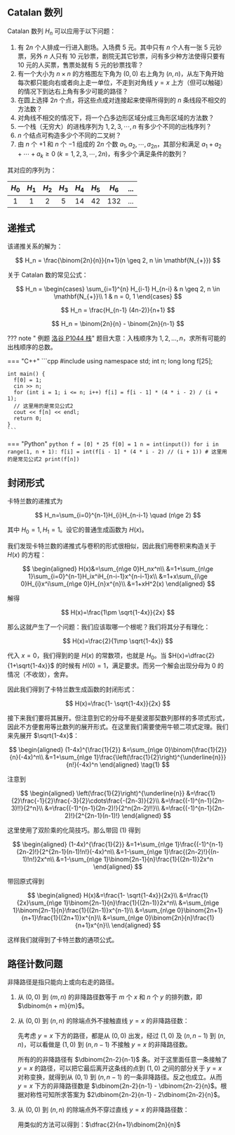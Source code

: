 ## Catalan 数列

Catalan 数列 $H_n$ 可以应用于以下问题：

1.  有 $2n$ 个人排成一行进入剧场。入场费 5 元。其中只有 $n$ 个人有一张 5 元钞票，另外 $n$ 人只有 10 元钞票，剧院无其它钞票，问有多少种方法使得只要有 10 元的人买票，售票处就有 5 元的钞票找零？
2.  有一个大小为 $n\times n$ 的方格图左下角为 $(0, 0)$ 右上角为 $(n, n)$，从左下角开始每次都只能向右或者向上走一单位，不走到对角线 $y=x$ 上方（但可以触碰）的情况下到达右上角有多少可能的路径？
3.  在圆上选择 $2n$ 个点，将这些点成对连接起来使得所得到的 $n$ 条线段不相交的方法数？
4.  对角线不相交的情况下，将一个凸多边形区域分成三角形区域的方法数？
5.  一个栈（无穷大）的进栈序列为 $1,2,3, \cdots ,n$ 有多少个不同的出栈序列？
6.  $n$ 个结点可构造多少个不同的二叉树？
7.  由 $n$ 个 $+1$ 和 $n$ 个 $-1$ 组成的 $2n$ 个数 $a_1,a_2, \cdots ,a_{2n}$，其部分和满足 $a_1+a_2+ \cdots +a_k \geq 0~(k=1,2,3, \cdots ,2n)$，有多少个满足条件的数列？

其对应的序列为：

| $H_0$ | $H_1$ | $H_2$ | $H_3$ | $H_4$ | $H_5$ | $H_6$ | ... |
| :---: | :---: | :---: | :---: | :---: | :---: | :---: | :-: |
|   1   |   1   |   2   |   5   |   14  |   42  |  132  | ... |

## 递推式

该递推关系的解为：

$$
H_n = \frac{\binom{2n}{n}}{n+1}(n \geq 2, n \in \mathbf{N_{+}})
$$

关于 Catalan 数的常见公式：

$$
H_n = \begin{cases}
    \sum_{i=1}^{n} H_{i-1} H_{n-i} & n \geq 2, n \in \mathbf{N_{+}}\\
    1 & n = 0, 1
\end{cases}
$$

$$
H_n = \frac{H_{n-1} (4n-2)}{n+1}
$$

$$
H_n = \binom{2n}{n} - \binom{2n}{n-1}
$$

??? note " 例题 [洛谷 P1044 栈](https://www.luogu.com.cn/problem/P1044)"
    题目大意：入栈顺序为 $1,2,\ldots ,n$，求所有可能的出栈顺序的总数。

=== "C++"
    ```cpp
    #include <iostream>
    using namespace std;
    int n;
    long long f[25];
    
    int main() {
      f[0] = 1;
      cin >> n;
      for (int i = 1; i <= n; i++) f[i] = f[i - 1] * (4 * i - 2) / (i + 1);
      // 这里用的是常见公式2
      cout << f[n] << endl;
      return 0;
    }
    ```

=== "Python"
    ```python
    f = [0] * 25
    f[0] = 1
    n = int(input())
    for i in range(1, n + 1):
        f[i] = int(f[i - 1] * (4 * i - 2) // (i + 1))
        # 这里用的是常见公式2
    print(f[n])
    ```

## 封闭形式

卡特兰数的递推式为

$$
H_n=\sum_{i=0}^{n-1}H_{i}H_{n-i-1} \quad (n\ge 2)
$$

其中 $H_0=1,H_1=1$。设它的普通生成函数为 $H(x)$。

我们发现卡特兰数的递推式与卷积的形式很相似，因此我们用卷积来构造关于 $H(x)$ 的方程：

$$
\begin{aligned}
H(x)&=\sum_{n\ge 0}H_nx^n\\
&=1+\sum_{n\ge 1}\sum_{i=0}^{n-1}H_ix^iH_{n-i-1}x^{n-i-1}x\\
&=1+x\sum_{i\ge 0}H_{i}x^i\sum_{n\ge 0}H_{n}x^{n}\\
&=1+xH^2(x)
\end{aligned}
$$

解得

$$
H(x)=\frac{1\pm \sqrt{1-4x}}{2x}
$$

那么这就产生了一个问题：我们应该取哪一个根呢？我们将其分子有理化：

$$
H(x)=\frac{2}{1\mp \sqrt{1-4x}}
$$

代入 $x=0$，我们得到的是 $H(x)$ 的常数项，也就是 $H_0$。当 $H(x)=\dfrac{2}{1+\sqrt{1-4x}}$ 的时候有 $H(0)=1$，满足要求。而另一个解会出现分母为 $0$ 的情况（不收敛），舍弃。

因此我们得到了卡特兰数生成函数的封闭形式：

$$
H(x)=\frac{1- \sqrt{1-4x}}{2x}
$$

接下来我们要将其展开。但注意到它的分母不是斐波那契数列那样的多项式形式，因此不方便套用等比数列的展开形式。在这里我们需要使用牛顿二项式定理。我们来先展开 $\sqrt{1-4x}$：

$$
\begin{aligned}
(1-4x)^{\frac{1}{2}}
&=\sum_{n\ge 0}\binom{\frac{1}{2}}{n}(-4x)^n\\
&=1+\sum_{n\ge 1}\frac{\left(\frac{1}{2}\right)^{\underline{n}}}{n!}(-4x)^n
\end{aligned} \tag{1}
$$

注意到

$$
\begin{aligned}
\left(\frac{1}{2}\right)^{\underline{n}}
&=\frac{1}{2}\frac{-1}{2}\frac{-3}{2}\cdots\frac{-(2n-3)}{2}\\
&=\frac{(-1)^{n-1}(2n-3)!!}{2^n}\\
&=\frac{(-1)^{n-1}(2n-2)!}{2^n(2n-2)!!}\\
&=\frac{(-1)^{n-1}(2n-2)!}{2^{2n-1}(n-1)!}
\end{aligned}
$$

这里使用了双阶乘的化简技巧。那么带回 $(1)$ 得到

$$
\begin{aligned}
(1-4x)^{\frac{1}{2}}
&=1+\sum_{n\ge 1}\frac{(-1)^{n-1}(2n-2)!}{2^{2n-1}(n-1)!n!}(-4x)^n\\
&=1-\sum_{n\ge 1}\frac{(2n-2)!}{(n-1)!n!}2x^n\\
&=1-\sum_{n\ge 1}\binom{2n-1}{n}\frac{1}{(2n-1)}2x^n
\end{aligned}
$$

带回原式得到

$$
\begin{aligned}
H(x)&=\frac{1- \sqrt{1-4x}}{2x}\\
&=\frac{1}{2x}\sum_{n\ge 1}\binom{2n-1}{n}\frac{1}{(2n-1)}2x^n\\
&=\sum_{n\ge 1}\binom{2n-1}{n}\frac{1}{(2n-1)}x^{n-1}\\
&=\sum_{n\ge 0}\binom{2n+1}{n+1}\frac{1}{(2n+1)}x^{n}\\
&=\sum_{n\ge 0}\binom{2n}{n}\frac{1}{n+1}x^{n}\\
\end{aligned}
$$

这样我们就得到了卡特兰数的通项公式。

## 路径计数问题

非降路径是指只能向上或向右走的路径。

1.  从 $(0,0)$ 到 $(m,n)$ 的非降路径数等于 $m$ 个 $x$ 和 $n$ 个 $y$ 的排列数，即 $\dbinom{n + m}{m}$。

2.  从 $(0,0)$ 到 $(n,n)$ 的除端点外不接触直线 $y=x$ 的非降路径数：

    先考虑 $y=x$ 下方的路径，都是从 $(0, 0)$ 出发，经过 $(1, 0)$ 及 $(n, n-1)$ 到 $(n,n)$，可以看做是 $(1,0)$ 到 $(n,n-1)$ 不接触 $y=x$ 的非降路径数。
    
    所有的的非降路径有 $\dbinom{2n-2}{n-1}$ 条。对于这里面任意一条接触了 $y=x$ 的路径，可以把它最后离开这条线的点到 $(1,0)$ 之间的部分关于 $y=x$ 对称变换，就得到从 $(0,1)$ 到 $(n,n-1)$ 的一条非降路径。反之也成立。从而 $y=x$ 下方的非降路径数是 $\dbinom{2n-2}{n-1} - \dbinom{2n-2}{n}$。根据对称性可知所求答案为 $2\dbinom{2n-2}{n-1} - 2\dbinom{2n-2}{n}$。

3.  从 $(0,0)$ 到 $(n,n)$ 的除端点外不穿过直线 $y=x$ 的非降路径数：

    用类似的方法可以得到：$\dfrac{2}{n+1}\dbinom{2n}{n}$
